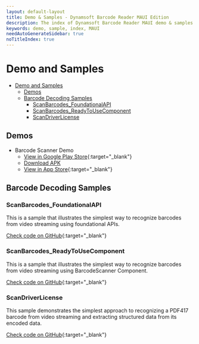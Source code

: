 ```yaml
---
layout: default-layout
title: Demo & Samples - Dynamsoft Barcode Reader MAUI Edition
description: The index of Dynamsoft Barcode Reader MAUI demo & samples.
keywords: demo, sample, index, MAUI
needAutoGenerateSidebar: true
noTitleIndex: true
---
```


# Demo and Samples

- [Demo and Samples](#demo-and-samples)
  - [Demos](#demos)
  - [Barcode Decoding Samples](#barcode-decoding-samples)
    - [ScanBarcodes_FoundationalAPI](#scanbarcodes_foundationalapi)
    - [ScanBarcodes_ReadyToUseComponent](#scanbarcodes_readytousecomponent)
    - [ScanDriverLicense](#scandriverlicense)

## Demos

- Barcode Scanner Demo
  - [View in Google Play Store](https://play.google.com/store/apps/details?id=com.dynamsoft.demo.dynamsoftbarcodereaderdemo&pli=1){:target="_blank"}
  - [Download APK](https://download2.dynamsoft.com/dbr/android/DynamsoftBarcodeReaderDemoAndroid.apk)
  - [View in App Store](https://apps.apple.com/us/app/dynamsoft-barcode-scanner-demo/id1120581630){:target="_blank"}

## Barcode Decoding Samples

### ScanBarcodes_FoundationalAPI

This is a sample that illustrates the simplest way to recognize barcodes from video streaming using foundational APIs.

[Check code on GitHub](https://github.com/Dynamsoft/barcode-reader-maui-samples/tree/main/ScanBarcodes_FoundationalAPI){:target="_blank"}

### ScanBarcodes_ReadyToUseComponent

This is a sample that illustrates the simplest way to recognize barcodes from video streaming using BarcodeScanner Component.

[Check code on GitHub](https://github.com/Dynamsoft/barcode-reader-maui-samples/tree/main/ScanBarcodes_ReadyToUseComponent){:target="_blank"}

### ScanDriverLicense

This sample demonstrates the simplest approach to recognizing a PDF417 barcode from video streaming and extracting structured data from its encoded data.

[Check code on GitHub](https://github.com/Dynamsoft/barcode-reader-maui-samples/tree/main/ScanDriversLicense){:target="_blank"}
